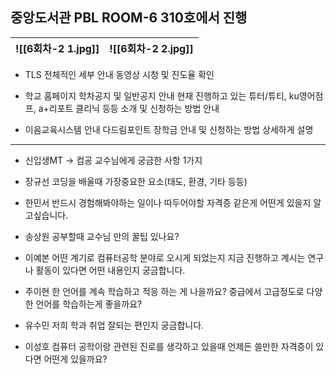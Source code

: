## 중앙도서관 PBL ROOM-6 310호에서 진행

| ![[6회차-2 1.jpg]] | ![[6회차-2 2.jpg]] |
| ---------------- | ---------------- |
- TLS 전체적인 세부 안내
동영상 시청 및 진도율 확인

- 학교 홈페이지 학차공지 및 일반공지 안내
현재 진행하고 있는 튜터/튜티, ku영어점프, a+리포트 클리닉 등등 소개 및 신청하는 방법 안내

- 이음교육시스템 안내
다드림포인트 장학금 안내 및 신청하는 방법 상세하게 설명

---

- 신입생MT -> 컴공 교수님에게 궁금한 사항 1가지

- 장규선
코딩을 배울때 가장중요한 요소(태도, 환경, 기타 등등)
- 한민서
반드시 경험해봐야하는 일이나 따두어야할 자격증 같은게 어떤게 있을지 알고싶습니다.
- 송상원
공부할때 교수님 만의 꿀팁 있나요?
- 이예본
어떤 계기로 컴퓨터공학 분야로 오시게 되었는지
지금 진행하고 계시는 연구나 활동이 있다면 어떤 내용인지 궁금합니다.
- 주이현
한 언어를 계속 학습하고 적응 하는 게 나을까요? 중급에서 고급정도로 다양한 언어를 학습하는게 좋을까요?
- 유수민
저희 학과 취업 잘되는 편인지 궁금합니다.
- 이성호
컴퓨터 공학이랑 관련된 진로를 생각하고 있을때 언제든 쓸만한 자격증이 있다면 어떤게 있을까요?